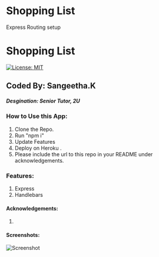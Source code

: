 # Shopping List
Express Routing setup

# Shopping List
[![License: MIT](https://img.shields.io/badge/License-MIT-yellow.svg)](https://opensource.org/licenses/MIT)

## Coded By: Sangeetha.K
##### Desgination: Senior Tutor, 2U

### How to Use this App:
1. Clone the Repo.
2. Run "npm i"
3. Update Features
4. Deploy on Heroku .
5. Please include the url to this repo in your README under acknowledgements. 


### Features:
1. Express
2. Handlebars




#### Acknowledgements:
1.


#### Screenshots:
![Screenshot](./ScreenshotImage.PNG)



